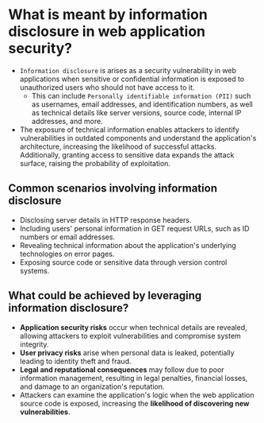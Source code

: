 # What is meant by information disclosure in web application security?

* `Information disclosure` is arises as a security vulnerability in web applications when sensitive or confidential information is exposed to unauthorized users who should not have access to it.
  * This can include `Personally identifiable information (PII)` such as usernames, email addresses, and identification numbers, as well as technical details like server versions, source code, internal IP addresses, and more.
* The exposure of technical information enables attackers to identify vulnerabilities in outdated components and understand the application's architecture, increasing the likelihood of successful attacks. Additionally, granting access to sensitive data expands the attack surface, raising the probability of exploitation.

## Common scenarios involving information disclosure

* Disclosing server details in HTTP response headers.
* Including users' personal information in GET request URLs, such as ID numbers or email addresses.
* Revealing technical information about the application's underlying technologies on error pages.
* Exposing source code or sensitive data through version control systems.

## What could be achieved by leveraging information disclosure?

* **Application security risks** occur when technical details are revealed, allowing attackers to exploit vulnerabilities and compromise system integrity.
* **User privacy risks** arise when personal data is leaked, potentially leading to identity theft and fraud.
* **Legal and reputational consequences** may follow due to poor information management, resulting in legal penalties, financial losses, and damage to an organization's reputation.
* Attackers can examine the application's logic when the web application source code is exposed, increasing the **likelihood of discovering new vulnerabilities**.
